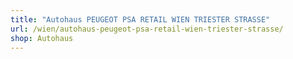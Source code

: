 ```yaml
---
title: "Autohaus PEUGEOT PSA RETAIL WIEN TRIESTER STRASSE"
url: /wien/autohaus-peugeot-psa-retail-wien-triester-strasse/
shop: Autohaus
---
```

